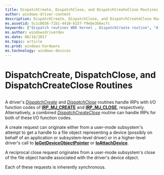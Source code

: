 ```yaml
---
title: DispatchCreate, DispatchClose, and DispatchCreateClose Routines
author: windows-driver-content
description: DispatchCreate, DispatchClose, and DispatchCreateClose Routines
ms.assetid: 5c1c0036-71b1-4410-b157-f9ebe3b6ecfc
keywords: ["dispatch routines WDK kernel , DispatchCreate routine", "dispatch routines WDK kernel , DispatchClose routine", "dispatch routines WDK kernel , DispatchCreateClose routine", "DispatchCreateClose routine", "DispatchClose routine", "DispatchCreate routine", "IRP_MJ_CREATE I/O function code", "IRP_MJ_CLOSE I/O function code", "create dispatch routines WDK kernel", "close dispatch routines WDK kernel"]
ms.author: windowsdriverdev
ms.date: 06/16/2017
ms.topic: article
ms.prod: windows-hardware
ms.technology: windows-devices
---
```


# DispatchCreate, DispatchClose, and DispatchCreateClose Routines


## <a href="" id="ddk-dispatchcreate-dispatchclose-and-dispatchcreateclose-routines-kg"></a>


A driver's [*DispatchCreate*](https://msdn.microsoft.com/library/windows/hardware/ff543266) and [*DispatchClose*](https://msdn.microsoft.com/library/windows/hardware/ff543255) routines handle IRPs with I/O function codes of [**IRP\_MJ\_CREATE**](https://msdn.microsoft.com/library/windows/hardware/ff550729) and [**IRP\_MJ\_CLOSE**](https://msdn.microsoft.com/library/windows/hardware/ff550720), respectively. Alternatively, a combined [*DispatchCreateClose*](https://msdn.microsoft.com/library/windows/hardware/ff543270) routine can handle IRPs for both of these I/O function codes.

A create request can originate either from a user-mode subsystem's attempt to get a handle to a file object representing a device (possibly on behalf of an application or subsystem-level driver) or in a higher-level driver's call to [**IoGetDeviceObjectPointer**](https://msdn.microsoft.com/library/windows/hardware/ff549198) or [**IoAttachDevice**](https://msdn.microsoft.com/library/windows/hardware/ff548294).

A reciprocal close request originates from a user-mode subsystem's close of the file object handle associated with the driver's device object.

Each of these requests is inherently synchronous.

 

 




